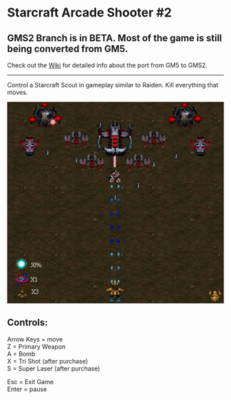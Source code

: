 # Starcraft Arcade Shooter #2

## GMS2 Branch is in BETA. Most of the game is still being converted from GM5.
Check out the [Wiki](https://github.com/timeblade0/starcraft_arcade_shooter/wiki/Progress-of-GMS2-Port) for detailed info about the port from GM5 to GMS2.

-------------------------

Control a Starcraft Scout in gameplay similar to Raiden. Kill everything that moves.

![Screenshot](https://github.com/timeblade0/starcraft_arcade_shooter/blob/SCAS2-GMS2/screenshot.jpg)

Controls:  
-------------------------  
Arrow Keys = move  
Z = Primary Weapon  
A = Bomb  
X = Tri Shot (after purchase)  
S = Super Laser (after purchase)  

Esc = Exit Game  
Enter = pause  
